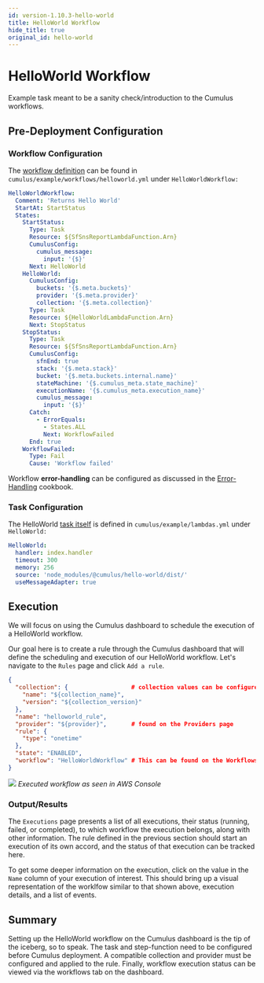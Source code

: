 ```yaml
---
id: version-1.10.3-hello-world
title: HelloWorld Workflow
hide_title: true
original_id: hello-world
---
```


# HelloWorld Workflow

Example task meant to be a sanity check/introduction to the Cumulus workflows.

## Pre-Deployment Configuration

### Workflow Configuration

The [workflow definition](workflows/README.md) can be found in `cumulus/example/workflows/helloworld.yml` under `HelloWorldWorkflow:`

```yaml
HelloWorldWorkflow:
  Comment: 'Returns Hello World'
  StartAt: StartStatus
  States:
    StartStatus:
      Type: Task
      Resource: ${SfSnsReportLambdaFunction.Arn}
      CumulusConfig:
        cumulus_message:
          input: '{$}'
      Next: HelloWorld
    HelloWorld:
      CumulusConfig:
        buckets: '{$.meta.buckets}'
        provider: '{$.meta.provider}'
        collection: '{$.meta.collection}'
      Type: Task
      Resource: ${HelloWorldLambdaFunction.Arn}
      Next: StopStatus
    StopStatus:
      Type: Task
      Resource: ${SfSnsReportLambdaFunction.Arn}
      CumulusConfig:
        sfnEnd: true
        stack: '{$.meta.stack}'
        bucket: '{$.meta.buckets.internal.name}'
        stateMachine: '{$.cumulus_meta.state_machine}'
        executionName: '{$.cumulus_meta.execution_name}'
        cumulus_message:
          input: '{$}'
      Catch:
        - ErrorEquals:
          - States.ALL
          Next: WorkflowFailed
      End: true
    WorkflowFailed:
      Type: Fail
      Cause: 'Workflow failed'
```

Workflow **error-handling** can be configured as discussed in the [Error-Handling](error-handling.md) cookbook.

### Task Configuration

The HelloWorld [task itself](workflows/developing-workflow-tasks.md) is defined in `cumulus/example/lambdas.yml` under `HelloWorld:`

```yaml
HelloWorld:
  handler: index.handler
  timeout: 300
  memory: 256
  source: 'node_modules/@cumulus/hello-world/dist/'
  useMessageAdapter: true
```

## Execution

We will focus on using the Cumulus dashboard to schedule the execution of a HelloWorld workflow.

Our goal here is to create a rule through the Cumulus dashboard that will define the scheduling and execution of our HelloWorld workflow. Let's navigate to the `Rules` page and click `Add a rule`.

```json
{
  "collection": {                  # collection values can be configured and found on the Collections page
    "name": "${collection_name}",
    "version": "${collection_version}"
  },
  "name": "helloworld_rule",
  "provider": "${provider}",       # found on the Providers page
  "rule": {
    "type": "onetime"
  },
  "state": "ENABLED",
  "workflow": "HelloWorldWorkflow" # This can be found on the Workflows page
}
```

![](assets/hello_world_workflow.png)
*Executed workflow as seen in AWS Console*

### Output/Results

The `Executions` page presents a list of all executions, their status (running, failed, or completed), to which workflow the execution belongs, along with other information. The rule defined in the previous section should start an execution of its own accord, and the status of that execution can be tracked here.

To get some deeper information on the execution, click on the value in the `Name` column of your execution of interest. This should bring up a visual representation of the worklfow similar to that shown above, execution details, and a list of events.

## Summary

Setting up the HelloWorld workflow on the Cumulus dashboard is the tip of the iceberg, so to speak. The task and step-function need to be configured before Cumulus deployment. A compatible collection and provider must be configured and applied to the rule. Finally, workflow execution status can be viewed via the workflows tab on the dashboard.
